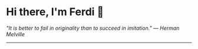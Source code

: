 <h1>Hi there, I'm Ferdi 👋</h1>

<p><em>
  "It is better to fail in originality than to succeed in imitation." — Herman Melville
</em></p>

---
